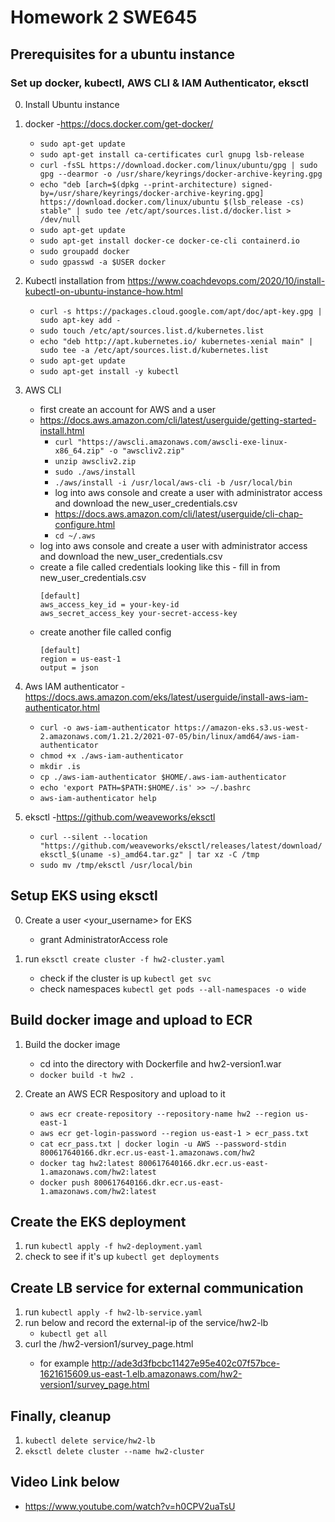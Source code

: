 # Homework 2 SWE645

## Prerequisites for a ubuntu instance
### Set up docker, kubectl, AWS CLI & IAM Authenticator, eksctl
0. Install Ubuntu instance
   
1. docker -https://docs.docker.com/get-docker/
   - ```sudo apt-get update```
   - ```sudo apt-get install ca-certificates curl gnupg lsb-release```
   - ```curl -fsSL https://download.docker.com/linux/ubuntu/gpg | sudo gpg --dearmor -o /usr/share/keyrings/docker-archive-keyring.gpg```
   - ```echo "deb [arch=$(dpkg --print-architecture) signed-by=/usr/share/keyrings/docker-archive-keyring.gpg] https://download.docker.com/linux/ubuntu $(lsb_release -cs) stable" | sudo tee /etc/apt/sources.list.d/docker.list > /dev/null```
   - ```sudo apt-get update```
   - ```sudo apt-get install docker-ce docker-ce-cli containerd.io```
   - ```sudo groupadd docker```
   - ```sudo gpasswd -a $USER docker```

2. Kubectl installation from https://www.coachdevops.com/2020/10/install-kubectl-on-ubuntu-instance-how.html
    - ```curl -s https://packages.cloud.google.com/apt/doc/apt-key.gpg | sudo apt-key add -```
    - ```sudo touch /etc/apt/sources.list.d/kubernetes.list```
    - ```echo "deb http://apt.kubernetes.io/ kubernetes-xenial main" | sudo tee -a /etc/apt/sources.list.d/kubernetes.list```
    - ```sudo apt-get update```
    - ```sudo apt-get install -y kubectl```

3. AWS CLI
    - first create an account for AWS and a user
    - https://docs.aws.amazon.com/cli/latest/userguide/getting-started-install.html
        - ```curl "https://awscli.amazonaws.com/awscli-exe-linux-x86_64.zip" -o "awscliv2.zip"```
        - ```unzip awscliv2.zip```
        - ```sudo ./aws/install```
        - ```./aws/install -i /usr/local/aws-cli -b /usr/local/bin```
        - log into aws console and create a user with administrator access and download the new_user_credentials.csv
        - https://docs.aws.amazon.com/cli/latest/userguide/cli-chap-configure.html
        - ```cd ~/.aws```
   - log into aws console and create a user with administrator access and download the new_user_credentials.csv
   - create a file called credentials looking like this - fill in from new_user_credentials.csv
        ```
        [default]
        aws_access_key_id = your-key-id
        aws_secret_access_key your-secret-access-key
        ```
    - create another file called config
        ```
        [default]
        region = us-east-1
        output = json
        ```
  
4. Aws IAM authenticator -https://docs.aws.amazon.com/eks/latest/userguide/install-aws-iam-authenticator.html
    - ```curl -o aws-iam-authenticator https://amazon-eks.s3.us-west-2.amazonaws.com/1.21.2/2021-07-05/bin/linux/amd64/aws-iam-authenticator```
    - ```chmod +x ./aws-iam-authenticator```
    - ```mkdir .is```
    - ```cp ./aws-iam-authenticator $HOME/.aws-iam-authenticator```
    - ```echo 'export PATH=$PATH:$HOME/.is' >> ~/.bashrc```
    - ```aws-iam-authenticator help```

5. eksctl -https://github.com/weaveworks/eksctl
    - ```curl --silent --location "https://github.com/weaveworks/eksctl/releases/latest/download/eksctl_$(uname -s)_amd64.tar.gz" | tar xz -C /tmp```
    - ```sudo mv /tmp/eksctl /usr/local/bin```


## Setup EKS using eksctl

0. Create a user <your_username> for EKS
   - grant AdministratorAccess role
    
1. run ```eksctl create cluster -f hw2-cluster.yaml```
   - check if the cluster is up ```kubectl get svc```
   - check namespaces ```kubectl get pods --all-namespaces -o wide```
    
## Build docker image and upload to ECR

1. Build the docker image
   - cd into the directory with Dockerfile and hw2-version1.war
   - ```docker build -t hw2 .```

2. Create an AWS ECR Respository and upload to it
   - ```aws ecr create-repository --repository-name hw2 --region us-east-1```
   - ```aws ecr get-login-password --region us-east-1 > ecr_pass.txt```
   - ```cat ecr_pass.txt | docker login -u AWS --password-stdin 800617640166.dkr.ecr.us-east-1.amazonaws.com/hw2```
   - ```docker tag hw2:latest 800617640166.dkr.ecr.us-east-1.amazonaws.com/hw2:latest```
   - ```docker push 800617640166.dkr.ecr.us-east-1.amazonaws.com/hw2:latest```
    
## Create the EKS deployment

1. run ```kubectl apply -f hw2-deployment.yaml```
2. check to see if it's up ```kubectl get deployments```

## Create LB service for external communication

1. run ```kubectl apply -f hw2-lb-service.yaml```
2. run below and record the external-ip of the service/hw2-lb
   - ```kubectl get all```
3. curl the <external-ip-link>/hw2-version1/survey_page.html
   - for example http://ade3d3fbcbc11427e95e402c07f57bce-1621615609.us-east-1.elb.amazonaws.com/hw2-version1/survey_page.html


## Finally, cleanup
1. ```kubectl delete service/hw2-lb```
2. ```eksctl delete cluster --name hw2-cluster```


## Video Link below

- https://www.youtube.com/watch?v=h0CPV2uaTsU
































